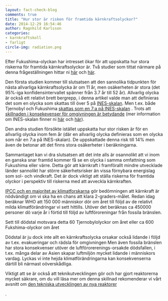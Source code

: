 ```yaml
---
layout: fact-check-blog
comments: true
title: "Hur stor är risken för framtida kärnkraftsolyckor?"
date: 2014-12-29 16:54:46
author: Ragnhild Karlsson
categories:
- karnkraftskoll
- farligt
circle-img: radiation.png
---
```

<p>Efter Fukushima-olyckan har intresset ökar för att uppskatta hur stora riskerna för framtida kärnkraftsolyckor är. Två studier som tittat närmare på denna frågeställningen hittar ni <a href="http://www.hindawi.com/journals/stni/2012/384987/">här</a> och <a href="http://link.springer.com/article/10.1007%2Fs10669-014-9499-0">här</a>. </p>
<p>Den första studien kommer till slutsatsen att den sannolika tidpunkten för nästa allvarliga kärnkraftsolycka är om 11 år, men osäkerheten är stora (det 95%-iga konfidensintervallet spänner från 3.7 år till 52 år). Allvarlig olycka är också ett relativt brett bergrepp, i denna artikel valde man att definieras det som en olycka som skattas till över 5 på <a href="https://www.stralsakerhetsmyndigheten.se/start/Om-stralning/INES-skalan/">INES-skalan</a>. Men t.ex. både Tjernobyl och Fukushima <a href="https://www.stralsakerhetsmyndigheten.se/Om-myndigheten/Aktuellt/Nyheter/Olyckan-i-Fukushima-en-sjua-pa-INES-skalan/">skattas som en 7:a på INES-skalan</a> . Trots att <a href="/karnkraftskoll/farligt/karnkraftsolyckor-i-varlden/">skillnaden i konsekevenser för omgivningen är betydande</a> (mer information om INES-skalan finner ni <a href="https://www.stralsakerhetsmyndigheten.se/start/Om-stralning/INES-skalan/">här</a> och <a href="http://www.analys.se/lankar/Fakta/fakta15.pdf">här</a>).
<p>Den andra studien försökte istället uppskatta hur stor risken är för en allvarlig olycka inom fem år (där en allvarlig olycka definieras som en olycka som når en 7:a på INES-skalan). De uppskattade denna risk till 14% men även de betonar att det finns stora osäkerheter i beräkningarna.</p>
<p>Sammantaget kan vi dra slutsatsen att det inte alls är osannolikt att vi inom en ganska snar framtid kommer få se en olycka i samma omfattning som Fukushima eller värre. Detta gör att kärnkraft i framförallt mindre utvecklade länder sannolikt har större säkerhetsrisker än vissa förnybara energislag som sol- och vindkraft. Det är dock viktigt att ställa riskerna för framtida olyckor i perspektiv till riskerna med att avveckla kärnkraften.</p>
<p><a href="/global/IPCC-talar-till-oss/">IPCC och en majoritet av klimatforskarna</a> gör bedömningen att kärnkraft är nödvändigt om vi ska ha en chans att klara 2-graders-målet. Redan idag beräknar WHO att 150 000 människor dör om året till följd av de relativt milda klimatförändringar vi sett hittills. Utöver det beräknas ca 450000 personer dö varje år i förtid till följd av luftföroreningar från fossila bränslen.</p>
<p>Sett till dödstal motsvara detta 60 Tjernobylolyckor om året eller ca 600 Fukshima-olyckor om året</p> 
<p>Dödstal är ju dock inte allt en kärnkraftsolycka orsakar också lidande i följd av t.ex. evakueringar och rädsla för omgivningen Men även fossila bränslen har stora konsekvenser utöver de luftförorerenings-orsakde dödsfallen, i t.ex. många delar av Asien skapar luftmiljön mycket lidande i människors vardag. Lyckas vi inte hejda klimatförändringarna kan konsekvenserna därtill bli närmast oöverskådliga.</p>
<p>Viktigt att se är också att teknikutvecklingen gör och har gjort reaktorerna mycket säkrare, om du vill läsa mer om denna skillnad rekomenderar vi vårt avsnitt om <a href="/tech/">den tekniska utvecklingen av nya reaktorer</a></p>.
